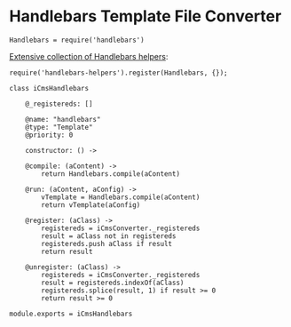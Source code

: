 Handlebars Template File Converter
==================================


    Handlebars = require('handlebars')

[Extensive collection of Handlebars helpers](http://assemble.io/helpers/):

    require('handlebars-helpers').register(Handlebars, {});

    class iCmsHandlebars

        @_registereds: []

        @name: "handlebars"
        @type: "Template"
        @priority: 0

        constructor: () ->

        @compile: (aContent) ->
            return Handlebars.compile(aContent)

        @run: (aContent, aConfig) ->
            vTemplate = Handlebars.compile(aContent)
            return vTemplate(aConfig)

        @register: (aClass) ->
            registereds = iCmsConverter._registereds
            result = aClass not in registereds
            registereds.push aClass if result
            return result

        @unregister: (aClass) ->
            registereds = iCmsConverter._registereds
            result = registereds.indexOf(aClass)
            registereds.splice(result, 1) if result >= 0
            return result >= 0

    module.exports = iCmsHandlebars


